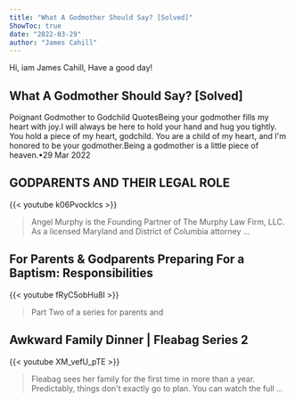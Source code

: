 ```yaml
---
title: "What A Godmother Should Say? [Solved]"
ShowToc: true 
date: "2022-03-29"
author: "James Cahill" 
---
```


Hi, iam James Cahill, Have a good day!
## What A Godmother Should Say? [Solved]
Poignant Godmother to Godchild QuotesBeing your godmother fills my heart with joy.I will always be here to hold your hand and hug you tightly. 
 You hold a piece of my heart, godchild. 
 You are a child of my heart, and I'm honored to be your godmother.Being a godmother is a little piece of heaven.•29 Mar 2022

## GODPARENTS AND THEIR LEGAL ROLE
{{< youtube k06PvockIcs >}}
>Angel Murphy is the Founding Partner of The Murphy Law Firm, LLC. As a licensed Maryland and District of Columbia attorney ...

## For Parents & Godparents Preparing For a Baptism: Responsibilities
{{< youtube fRyC5obHu8I >}}
>Part Two of a series for parents and 

## Awkward Family Dinner | Fleabag Series 2
{{< youtube XM_vefU_pTE >}}
>Fleabag sees her family for the first time in more than a year. Predictably, things don't exactly go to plan. You can watch the full ...

